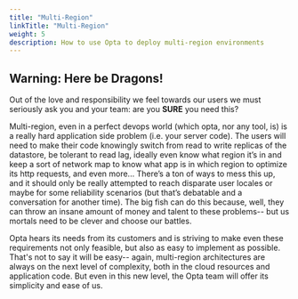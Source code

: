 ```yaml
---
title: "Multi-Region"
linkTitle: "Multi-Region"
weight: 5
description: How to use Opta to deploy multi-region environments
---
```


## Warning: Here be Dragons!
Out of the love and responsibility we feel towards our users we must seriously ask you and your team: are you **SURE**
you need this?

Multi-region, even in a perfect devops world (which opta, nor any tool, is) is a really hard 
application side problem (i.e. your server code). The users will need to make their code knowingly switch from read to 
write replicas of the datastore, be tolerant to read lag, ideally even know what region it’s in and keep a sort of 
network map to know what app is in which region to optimize its http requests, and even more... There’s a ton of ways to 
mess this up, and it should only be really attempted to reach disparate user locales or maybe for some reliability scenarios 
(but that’s debatable and a conversation for another time). The big fish can do this because, well, they can throw an 
insane amount of money and talent to these problems-- but us mortals need to be clever and choose our battles.

Opta hears its needs from its customers and is striving to make even these requirements not only feasible, but also
as easy to implement as possible. That's not to say it will be easy-- again, multi-region architectures are
always on the next level of complexity, both in the cloud resources and application code. But even in this new level, 
the Opta team will offer its simplicity and ease of us.


